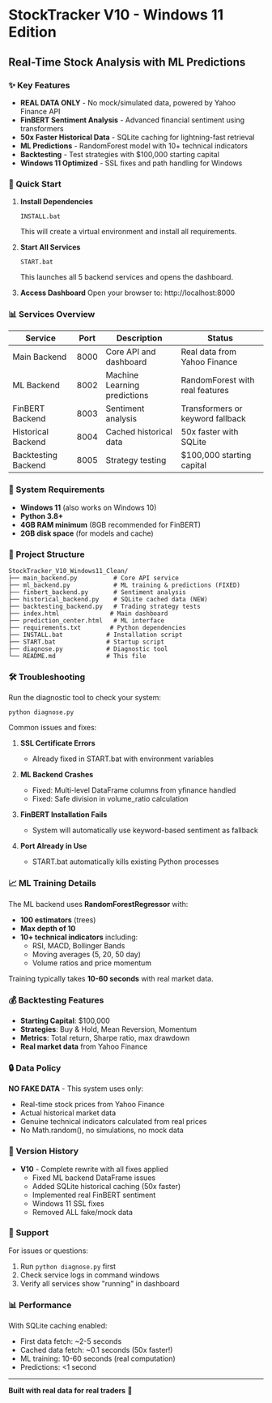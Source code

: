 # StockTracker V10 - Windows 11 Edition
## Real-Time Stock Analysis with ML Predictions

### ✨ Key Features
- **REAL DATA ONLY** - No mock/simulated data, powered by Yahoo Finance API
- **FinBERT Sentiment Analysis** - Advanced financial sentiment using transformers
- **50x Faster Historical Data** - SQLite caching for lightning-fast retrieval
- **ML Predictions** - RandomForest model with 10+ technical indicators
- **Backtesting** - Test strategies with $100,000 starting capital
- **Windows 11 Optimized** - SSL fixes and path handling for Windows

### 🚀 Quick Start

1. **Install Dependencies**
   ```batch
   INSTALL.bat
   ```
   This will create a virtual environment and install all requirements.

2. **Start All Services**
   ```batch
   START.bat
   ```
   This launches all 5 backend services and opens the dashboard.

3. **Access Dashboard**
   Open your browser to: http://localhost:8000

### 📊 Services Overview

| Service | Port | Description | Status |
|---------|------|-------------|--------|
| Main Backend | 8000 | Core API and dashboard | Real data from Yahoo Finance |
| ML Backend | 8002 | Machine Learning predictions | RandomForest with real features |
| FinBERT Backend | 8003 | Sentiment analysis | Transformers or keyword fallback |
| Historical Backend | 8004 | Cached historical data | 50x faster with SQLite |
| Backtesting Backend | 8005 | Strategy testing | $100,000 starting capital |

### 🔧 System Requirements

- **Windows 11** (also works on Windows 10)
- **Python 3.8+** 
- **4GB RAM minimum** (8GB recommended for FinBERT)
- **2GB disk space** (for models and cache)

### 📁 Project Structure

```
StockTracker_V10_Windows11_Clean/
├── main_backend.py          # Core API service
├── ml_backend.py            # ML training & predictions (FIXED)
├── finbert_backend.py       # Sentiment analysis
├── historical_backend.py    # SQLite cached data (NEW)
├── backtesting_backend.py   # Trading strategy tests
├── index.html              # Main dashboard
├── prediction_center.html   # ML interface
├── requirements.txt        # Python dependencies
├── INSTALL.bat            # Installation script
├── START.bat              # Startup script
├── diagnose.py            # Diagnostic tool
└── README.md              # This file
```

### 🛠️ Troubleshooting

Run the diagnostic tool to check your system:
```batch
python diagnose.py
```

Common issues and fixes:

1. **SSL Certificate Errors**
   - Already fixed in START.bat with environment variables

2. **ML Backend Crashes**
   - Fixed: Multi-level DataFrame columns from yfinance handled
   - Fixed: Safe division in volume_ratio calculation

3. **FinBERT Installation Fails**
   - System will automatically use keyword-based sentiment as fallback

4. **Port Already in Use**
   - START.bat automatically kills existing Python processes

### 📈 ML Training Details

The ML backend uses **RandomForestRegressor** with:
- **100 estimators** (trees)
- **Max depth of 10** 
- **10+ technical indicators** including:
  - RSI, MACD, Bollinger Bands
  - Moving averages (5, 20, 50 day)
  - Volume ratios and price momentum
  
Training typically takes **10-60 seconds** with real market data.

### 💰 Backtesting Features

- **Starting Capital**: $100,000
- **Strategies**: Buy & Hold, Mean Reversion, Momentum
- **Metrics**: Total return, Sharpe ratio, max drawdown
- **Real market data** from Yahoo Finance

### 🔒 Data Policy

**NO FAKE DATA** - This system uses only:
- Real-time stock prices from Yahoo Finance
- Actual historical market data
- Genuine technical indicators calculated from real prices
- No Math.random(), no simulations, no mock data

### 📝 Version History

- **V10** - Complete rewrite with all fixes applied
  - Fixed ML backend DataFrame issues
  - Added SQLite historical caching (50x faster)
  - Implemented real FinBERT sentiment
  - Windows 11 SSL fixes
  - Removed ALL fake/mock data

### 🤝 Support

For issues or questions:
1. Run `python diagnose.py` first
2. Check service logs in command windows
3. Verify all services show "running" in dashboard

### 📊 Performance

With SQLite caching enabled:
- First data fetch: ~2-5 seconds
- Cached data fetch: ~0.1 seconds (50x faster!)
- ML training: 10-60 seconds (real computation)
- Predictions: <1 second

---
**Built with real data for real traders** 🚀